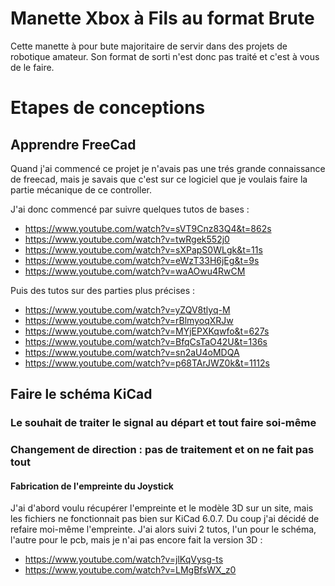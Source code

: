 # Manette Xbox à Fils au format Brute

Cette manette à pour bute majoritaire de servir dans des projets de robotique amateur. Son format de sorti n'est donc pas traité et c'est à vous de le faire.

# Etapes de conceptions

## Apprendre FreeCad

Quand j'ai commencé ce projet je n'avais pas une trés grande connaissance de freecad, mais je savais que c'est sur ce logiciel que je voulais faire la partie mécanique de ce controller.

J'ai donc commencé par suivre quelques tutos de bases :
* https://www.youtube.com/watch?v=sVT9Cnz83Q4&t=862s
* https://www.youtube.com/watch?v=twRgek552j0
* https://www.youtube.com/watch?v=sXPapS0WLgk&t=11s
* https://www.youtube.com/watch?v=eWzT33H6jEg&t=9s
* https://www.youtube.com/watch?v=waAOwu4RwCM

Puis des tutos sur des parties plus précises :
* https://www.youtube.com/watch?v=yZQV8tlyq-M
* https://www.youtube.com/watch?v=rBlmyoqXRJw
* https://www.youtube.com/watch?v=MYjEPXKqwfo&t=627s
* https://www.youtube.com/watch?v=BfqCsTaO42U&t=136s
* https://www.youtube.com/watch?v=sn2aU4oMDQA
* https://www.youtube.com/watch?v=p68TArJWZ0k&t=1112s


## Faire le schéma KiCad

### Le souhait de traiter le signal au départ et tout faire soi-même


### Changement de direction : pas de traitement et on ne fait pas tout

#### Fabrication de l'empreinte du Joystick

J'ai d'abord voulu récupérer l'empreinte et le modèle 3D sur un site, mais les fichiers ne fonctionnait pas bien sur KiCad 6.0.7. Du coup j'ai décidé de refaire moi-même l'empreinte. J'ai alors suivi 2 tutos, l'un pour le schéma, l'autre pour le pcb, mais je n'ai pas encore fait la version 3D :
* https://www.youtube.com/watch?v=jlKqVysg-ts
* https://www.youtube.com/watch?v=LMgBfsWX_z0